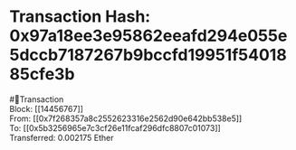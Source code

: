 
Transaction Hash: 0x97a18ee3e95862eeafd294e055e5dccb7187267b9bccfd19951f5401885cfe3b
====================================================================================
  
#💸Transaction  
Block: [[14456767]]  
From: [[0x7f268357a8c2552623316e2562d90e642bb538e5]]  
To: [[0x5b3256965e7c3cf26e11fcaf296dfc8807c01073]]  
Transferred: 0.002175 Ether